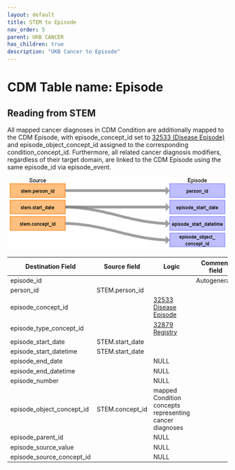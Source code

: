 ```yaml
---
layout: default
title: STEM to Episode
nav_order: 5
parent: UKB CANCER
has_children: true
description: "UKB Cancer to Episode"
---
```


# CDM Table name: Episode

## Reading from STEM  

All mapped cancer diagnoses in CDM Condition are additionally mapped to the CDM Episode, with episode_concept_id set to [32533 (Disease Episode)](https://athena.ohdsi.org/search-terms/terms/32533) and episode_object_concept_id assigned to the corresponding condition_concept_id. Furthermore, all related cancer diagnosis modifiers, regardless of their target domain, are linked to the CDM Episode using the same episode_id via episode_event.

![](images/ukb_cancer_stem_to_episode.png)

| Destination Field | Source field | Logic | Comment field | 
| --- | --- | --- | --- |
| episode_id | | | Autogenerate| 
| person_id | STEM.person_id |  |  |
| episode_concept_id |  | [32533 Disease Episode](https://athena.ohdsi.org/search-terms/terms/32533) |  |
| episode_type_concept_id |  | [32879 Registry](https://athena.ohdsi.org/search-terms/terms/32879) |  |
| episode_start_date | STEM.start_date |  | |
| episode_start_datetime | STEM.start_date |  | |
| episode_end_date |  | NULL | |
| episode_end_datetime |  | NULL | |
| episode_number |  | NULL | |
| episode_object_concept_id | STEM.concept_id | mapped Condition concepts representing cancer diagnoses | |
| episode_parent_id |  | NULL |  |
| episode_source_value |  | NULL |  |
| episode_source_concept_id |  | NULL |  |
